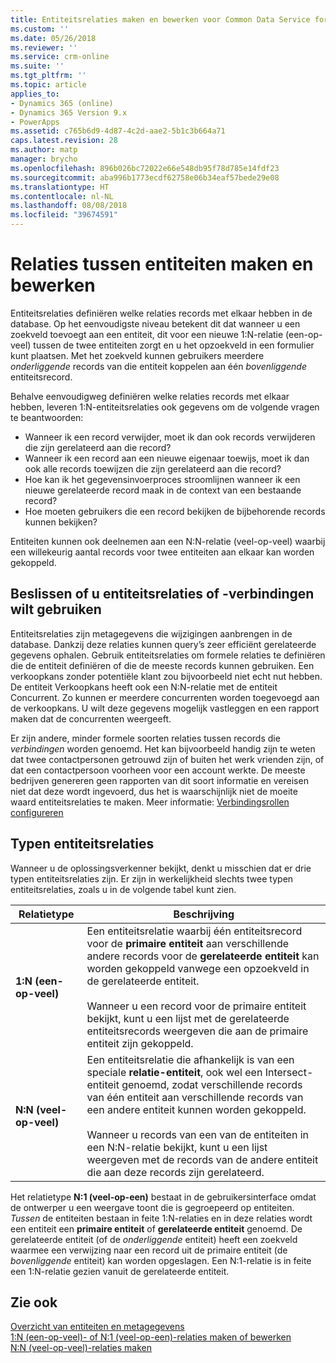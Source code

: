 ```yaml
---
title: Entiteitsrelaties maken en bewerken voor Common Data Service for Apps | MicrosoftDocs
ms.custom: ''
ms.date: 05/26/2018
ms.reviewer: ''
ms.service: crm-online
ms.suite: ''
ms.tgt_pltfrm: ''
ms.topic: article
applies_to:
- Dynamics 365 (online)
- Dynamics 365 Version 9.x
- PowerApps
ms.assetid: c765b6d9-4d87-4c2d-aae2-5b1c3b664a71
caps.latest.revision: 28
ms.author: matp
manager: brycho
ms.openlocfilehash: 896b026bc72022e66e548db95f78d785e14fdf23
ms.sourcegitcommit: aba996b1773ecdf62758e06b34eaf57bede29e08
ms.translationtype: HT
ms.contentlocale: nl-NL
ms.lasthandoff: 08/08/2018
ms.locfileid: "39674591"
---
```

# <a name="create-and-edit-relationships-between-entities"></a>Relaties tussen entiteiten maken en bewerken 

Entiteitsrelaties definiëren welke relaties records met elkaar hebben in de database. Op het eenvoudigste niveau betekent dit dat wanneer u een zoekveld toevoegt aan een entiteit, dit voor een nieuwe 1:N-relatie (een-op-veel) tussen de twee entiteiten zorgt en u het opzoekveld in een formulier kunt plaatsen. Met het zoekveld kunnen gebruikers meerdere *onderliggende* records van die entiteit koppelen aan één *bovenliggende* entiteitsrecord.  
  
Behalve eenvoudigweg definiëren welke relaties records met elkaar hebben, leveren 1:N-entiteitsrelaties ook gegevens om de volgende vragen te beantwoorden:  
  
- Wanneer ik een record verwijder, moet ik dan ook records verwijderen die zijn gerelateerd aan die record?  
- Wanneer ik een record aan een nieuwe eigenaar toewijs, moet ik dan ook alle records toewijzen die zijn gerelateerd aan die record?  
- Hoe kan ik het gegevensinvoerproces stroomlijnen wanneer ik een nieuwe gerelateerde record maak in de context van een bestaande record?  
- Hoe moeten gebruikers die een record bekijken de bijbehorende records kunnen bekijken?  
  
 Entiteiten kunnen ook deelnemen aan een N:N-relatie (veel-op-veel) waarbij een willekeurig aantal records voor twee entiteiten aan elkaar kan worden gekoppeld.  

<a name="BKMK_Connections"></a>

## <a name="decide-whether-to-use-entity-relationships-or-connections"></a>Beslissen of u entiteitsrelaties of -verbindingen wilt gebruiken 
 
Entiteitsrelaties zijn metagegevens die wijzigingen aanbrengen in de database. Dankzij deze relaties kunnen query’s zeer efficiënt gerelateerde gegevens ophalen. Gebruik entiteitsrelaties om formele relaties te definiëren die de entiteit definiëren of die de meeste records kunnen gebruiken. Een verkoopkans zonder potentiële klant zou bijvoorbeeld niet echt nut hebben. De entiteit Verkoopkans heeft ook een N:N-relatie met de entiteit Concurrent. Zo kunnen er meerdere concurrenten worden toegevoegd aan de verkoopkans. U wilt deze gegevens mogelijk vastleggen en een rapport maken dat de concurrenten weergeeft.  
  
Er zijn andere, minder formele soorten relaties tussen records die *verbindingen* worden genoemd. Het kan bijvoorbeeld handig zijn te weten dat twee contactpersonen getrouwd zijn of buiten het werk vrienden zijn, of dat een contactpersoon voorheen voor een account werkte. De meeste bedrijven genereren geen rapporten van dit soort informatie en vereisen niet dat deze wordt ingevoerd, dus het is waarschijnlijk niet de moeite waard entiteitsrelaties te maken. Meer informatie: [Verbindingsrollen configureren](configure-connection-roles.md)

  
<a name="BKMK_TypesOfRelationships"></a>
 
## <a name="types-of-entity-relationships"></a>Typen entiteitsrelaties

Wanneer u de oplossingsverkenner bekijkt, denkt u misschien dat er drie typen entiteitsrelaties zijn. Er zijn in werkelijkheid slechts twee typen entiteitsrelaties, zoals u in de volgende tabel kunt zien.  
  
|Relatietype|Beschrijving|  
|-----------------------|-----------------|  
|**1:N (een-op-veel)**|Een entiteitsrelatie waarbij één entiteitsrecord voor de **primaire entiteit** aan verschillende andere records voor de **gerelateerde entiteit** kan worden gekoppeld vanwege een opzoekveld in de gerelateerde entiteit.<br /><br /> Wanneer u een record voor de primaire entiteit bekijkt, kunt u een lijst met de gerelateerde entiteitsrecords weergeven die aan de primaire entiteit zijn gekoppeld.|  
|**N:N (veel-op-veel)**|Een entiteitsrelatie die afhankelijk is van een speciale **relatie-entiteit**, ook wel een Intersect-entiteit genoemd, zodat verschillende records van één entiteit aan verschillende records van een andere entiteit kunnen worden gekoppeld.<br /><br /> Wanneer u records van een van de entiteiten in een N:N-relatie bekijkt, kunt u een lijst weergeven met de records van de andere entiteit die aan deze records zijn gerelateerd.|  
  
Het relatietype **N:1 (veel-op-een)** bestaat in de gebruikersinterface omdat de ontwerper u een weergave toont die is gegroepeerd op entiteiten. *Tussen* de entiteiten bestaan in feite 1:N-relaties en in deze relaties wordt een entiteit een **primaire entiteit** of **gerelateerde entiteit** genoemd. De gerelateerde entiteit (of de *onderliggende* entiteit) heeft een zoekveld waarmee een verwijzing naar een record uit de primaire entiteit (de *bovenliggende* entiteit) kan worden opgeslagen. Een N:1-relatie is in feite een 1:N-relatie gezien vanuit de gerelateerde entiteit.  
 
## <a name="see-also"></a>Zie ook

[Overzicht van entiteiten en metagegevens](create-edit-metadata.md)<br />
[1:N (een-op-veel)- of N:1 (veel-op-een)-relaties maken of bewerken](create-edit-1n-relationships.md)<br />
[N:N (veel-op-veel)-relaties maken](create-edit-nn-relationships.md)

